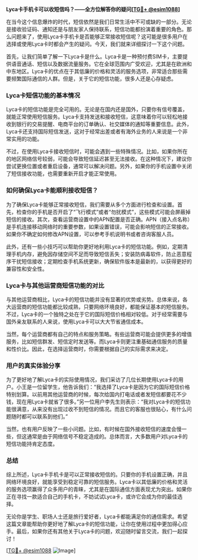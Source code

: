 **Lyca卡手机卡可以收短信吗？——全方位解答你的疑问[[TG💪+ @esim1088](https://t.me/s/esim1088)]**

在当今这个信息爆炸的时代，短信依然是我们日常生活中不可或缺的一部分。无论是接收验证码、通知还是与朋友家人保持联系，短信功能都扮演着重要的角色。那么问题来了，使用Lyca卡手机卡是否能够正常接收短信呢？这可能是很多用户在选择或使用Lyca卡时都会产生的疑问。今天，我们就来详细探讨一下这个问题。

首先，让我们简单了解一下Lyca卡是什么。Lyca卡是一种预付费SIM卡，主要提供语音通话、短信以及数据流量服务。它在全球范围内广受欢迎，尤其是在欧洲和中东地区。Lyca卡的优点在于其低廉的价格和灵活的服务选项，非常适合那些需要频繁国际通信的人群。但是，关于它的短信功能，很多人还是心存疑虑。

### Lyca卡短信功能的基本情况

Lyca卡的短信功能是完全可用的。无论是在国内还是国外，只要你有信号覆盖，就能正常使用短信服务。Lyca卡支持发送和接收短信，这意味着你可以轻松地接收到银行的交易提醒、电商平台的订单确认、社交媒体的通知等重要信息。此外，Lyca卡还支持国际短信发送，这对于经常出差或者有海外业务的人来说是一个非常实用的功能。

不过，在使用Lyca卡接收短信时，可能会遇到一些特殊情况。比如，如果你所在的地区网络信号较弱，可能会导致短信延迟甚至无法接收。在这种情况下，建议你尝试更换位置或者重启设备，通常可以解决问题。另外，如果你的手机设置中关闭了短信接收功能，也需要重新开启才能正常使用。

### 如何确保Lyca卡能顺利接收短信？

为了确保Lyca卡能够正常接收短信，我们需要从多个方面进行检查和设置。首先，检查你的手机是否开启了“飞行模式”或者“勿扰模式”，这些模式可能会屏蔽掉短信的接收。其次，查看运营商设置中的APN配置是否正确。APN（接入点名称）是手机连接移动网络时的重要参数，如果设置错误，可能会影响短信的正常接收。如果你不确定如何修改APN设置，可以参考手机说明书或者咨询客服人员。

此外，还有一些小技巧可以帮助你更好地利用Lyca卡的短信功能。例如，定期清理手机内存，避免因存储空间不足而导致短信丢失；安装防病毒软件，防止恶意程序干扰短信接收；定期检查手机系统更新，确保软件版本是最新的，以获得更好的兼容性和安全性。

### Lyca卡与其他运营商短信功能的对比

与其他运营商相比，Lyca卡的短信功能并没有显著的优势或劣势。总体来说，各大运营商的短信功能都比较成熟，只要网络环境良好，都能保证基本的短信服务。不过，Lyca卡的一个独特之处在于它的国际短信价格相对较低。对于经常需要与国外亲友联系的人来说，使用Lyca卡可以大大节省通信成本。

当然，每个运营商都有自己的特点和服务策略。有些运营商可能会提供更多的增值服务，比如短信群发、短信定时发送等。而Lyca卡则更注重基础通信服务的质量和性价比。因此，在选择运营商时，你需要根据自己的实际需求来决定。

### 用户的真实体验分享

为了更好地了解Lyca卡的实际使用情况，我们采访了几位长期使用Lyca卡的用户。小王是一位留学生，他告诉我们：“我选择了Lyca卡是因为它的国际短信价格特别划算。以前用其他运营商的时候，每次给国内打电话或者发短信都要花不少钱，现在用Lyca卡就省了很多。”另一位用户李先生则表示：“我对Lyca卡的短信功能很满意，从来没有出现过收不到短信的情况。而且它的客服也很贴心，有什么问题随时都可以联系到他们。”

当然，也有用户反映了一些小问题。比如，有时候在国外接收短信的速度会慢一些，但这通常是由于网络信号不稳定造成的。总体而言，大多数用户对Lyca卡的短信功能持肯定态度。

### 总结

综上所述，Lyca卡手机卡是可以正常接收短信的。只要你的手机设置正确，并且网络环境良好，就能享受到稳定可靠的短信服务。Lyca卡以其低廉的价格和灵活的服务选项赢得了众多用户的青睐，尤其是在国际通信方面表现尤为突出。如果你正在寻找一款适合自己的手机卡，不妨试试Lyca卡，或许它会成为你的最佳选择。

无论你是学生、职场人士还是旅行爱好者，Lyca卡都能满足你的通信需求。希望这篇文章能帮助你更好地了解Lyca卡的短信功能，让你在使用过程中更加得心应手。最后，如果你还有其他关于Lyca卡的问题，欢迎随时留言交流，我们一起探讨！

[[TG💪+ @esim1088](https://t.me/s/esim1088) ![Image](https://i.postimg.cc/4NQfJmqS/Snipaste-2025-05-13-00-14-12.png)]